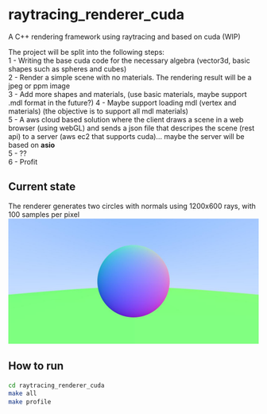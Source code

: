 # raytracing_renderer_cuda
A C++ rendering framework using raytracing and based on cuda  (WIP)

The project will be split into the following steps:\
1 - Writing the base cuda code for the necessary algebra (vector3d, basic shapes such as spheres and cubes)\
2 - Render a simple scene with no materials. The rendering result will be a jpeg or ppm image\
3 - Add more shapes and materials, (use basic materials, maybe support .mdl format in the future?)
4 - Maybe support loading mdl (vertex and materials) (the objective is to support all mdl materials)\
5 - A aws cloud based solution where the client draws a scene in a web browser (using webGL) and sends a json file that descripes the scene (rest api) to a server (aws ec2 that supports cuda)... maybe the server will be based on **asio**\
5 - ?? \
6 - Profit

## Current state
The renderer generates two circles with normals using 1200x600 rays, with 100 samples per pixel 
![render](render.jpg)

## How to run
```sh
cd raytracing_renderer_cuda
make all
make profile
```
